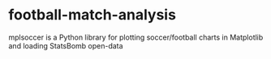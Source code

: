 # football-match-analysis
mplsoccer is a Python library for plotting soccer/football charts in Matplotlib and loading StatsBomb open-data